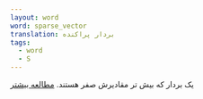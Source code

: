 ```yaml
---
layout: word
word: sparse_vector
translation: بردار پراکنده
tags:
  - word
  - S
---
```

یک بردار که بیش تر مقادیرش صفر هستند. [مطالعه بیشتر](https://developers.google.com/machine-learning/glossary#sparse_features)